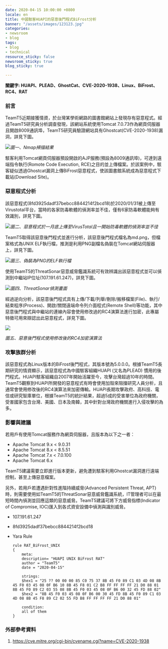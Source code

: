 ```yaml
---
date: 2020-04-15 10:00:00 +0800
locale: en
title: 中國駭客HUAPI的惡意後門程式BiFrost分析
banner: "/assets/images/123123.jpg"
categories:
- newsroom
- blog
tags:
- blog
- technical
resource_sticky: false
newsroom_sticky: true
blog_sticky: true

---
```

**關鍵字: HUAPI、PLEAD、GhostCat、CVE-2020-1938、Linux、BiFrost、RC4、RAT**

### 前言

TeamT5近期接獲情資，於台灣某學術網路的圖書館網站上發現存有惡意程式。經過TeamT5研究員分析調查發現，該網站系統使用Tomcat 7.0.73作為網頁伺服器且開啟8009通訊埠，TeamT5研究員驗證網站具有Ghostcat(CVE-2020-1938)漏洞，詳見下圖。

_![](https://bin.tip.teamt5.net/hackmd-images/uploads/upload_138de179b305a67f8ac53a04e7a7b76f.png)圖一、Nmap掃描結果_

駭客利用Tomcat網頁伺服器預設開啟的AJP服務(預設為8009通訊埠)，可達到遠端指令執行(Romote Code Execution, RCE)之目的並上傳檔案。於該案例中，駭客疑似透過Ghostcat漏洞上傳BiFrost惡意程式，使該圖書館系統成為惡意程式下載站(Download Site)。

### 惡意程式分析

該惡意程式(8fd3925dadf37bebcc8844214f2bcd18)於2020/01/31被上傳至Virustotal平台，當時的各家防毒軟體的偵測率並不佳，僅有6家防毒軟體能夠有效識別，詳見下圖。

![](https://bin.tip.teamt5.net/hackmd-images/uploads/upload_182fbfe213a00905cb7703968c5b4303.png)_圖二、惡意程式於一月底上傳至VirusTotal且一開始防毒軟體的偵測率並不佳_

TeamT5取得該惡意後門程式並進行分析，該惡意後門程式檔名為md.png，但檔案格式為UNIX ELF執行檔，推測是利用PNG副檔名偽裝在Tomcat網站伺服器上，詳見下圖。

![](https://bin.tip.teamt5.net/hackmd-images/uploads/upload_252083b0a86403a0de983e7c0c23f7ea.png)_圖三、偽裝為PNG的ELF執行檔_

使用TeamT5的ThreatSonar惡意威脅鑑識系統可有效辨識出該惡意程式並可以偵測到中繼站IP位址(107.191.61.247)，詳見下圖。

![](https://bin.tip.teamt5.net/hackmd-images/uploads/upload_319bf4e404f1d40461cc42acb5b7cf67.png)_圖四、ThreatSonar偵測畫面_

經過逆向分析，該惡意後門程式具有上傳/下載/列舉/刪除/搬移檔案(File)、執行/結束程序(Process)、開啟/關閉遠端命令列介面程式(Remote Shell)等功能，其中惡意後門程式與中繼站的連線內容會使用修改過的RC4演算法進行加密，此專屬特徵可用來辯認出此惡意程式，詳見下圖。

![](https://bin.tip.teamt5.net/hackmd-images/uploads/upload_510cf4aa9e8eb340173d57162e662d1a.png)

_圖五、惡意後門程式使用修改後的RC4加密演算法_

### 攻擊族群分析

該惡意程式為Linux版本的BiFrost後門程式，其版本號為5.0.0.0。根據TeamT5長期研究的情資顯示，該惡意程式為中國駭客組織HUAPI (又名為PLEAD) 慣用的後門程式。HUAPI駭客組織自2007年開始活躍至今，攻擊台灣超過10年的時間。TeamT5觀察到HUAPI所開發的惡意程式有時會使用加殼來阻擋研究人員分析，且通常會使用修改後的RC4演算法來加密傳輸。HUAPI長期攻擊政府、高科技、電信或研究智庫單位，根據TeamT5的統計結果，超過5成的受害單位為政府機關，受害國家包含台灣、美國、日本及南韓，其中針對台灣政府機關進行入侵攻擊的為多。

### 影響與建議

若用戶有使用Tomcat服務作為網頁伺服器，且版本為以下之一者：

* Apache Tomcat 9.x < 9.0.31
* Apache Tomcat 8.x < 8.5.51
* Apache Tomcat 7.x < 7.0.100
* Apache Tomcat 6.x

TeamT5建議需要立即進行版本更新，避免遭到駭客利用Ghostcat漏洞進行遠端控制，甚至上傳惡意檔案。

另外，若用戶若遭遇針對性進階持續威脅(Advanced Persistent Threat, APT)時，則需要使用如TeamT5的ThreatSonar惡意威脅鑑識系統，IT管理者可以在最短時間內偵測並回應這類的惡意威脅。TeamT5建議可將下方威脅指標(Indicator of Compromise, IOC)匯入到各式資安設備中偵測與識別威脅。

* 107.191.61.247
* 8fd3925dadf37bebcc8844214f2bcd18
* Yara Rule

      rule RAT_BiFrost_UNIX
      {
          meta:
          description= "HUAPI UNIX BiFrost RAT"
          author = "TeamT5"
          date = "2020-04-15"
          
          strings:
          $hex1 = "25 ?? 00 00 00 85 C0 75 37 8B 45 F0 89 C1 03 4D 08 8B 45 F0 03 45 08 0F B6 10 8B 45 F8 01 C2 B8 FF FF FF FF 21 D0 88 01 8B 45 F0 89 C2 03 55 08 8B 45 F0 03 45 08 0F B6 00 32 45 FD 88 02"
          $hex2 = "8B 45 F0 03 45 08 0F B6 00 30 45 FD 8B 45 F0 89 C1 03 4D 08 8B 45 F8 89 C2 02 55 FD B8 FF FF FF FF 21 D0 88 01"
           
          condition:
          all of them
      }

### 外部參考資料

1. https://cve.mitre.org/cgi-bin/cvename.cgi?name=CVE-2020-1938